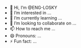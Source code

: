 - 👋 Hi, I’m @ENG-LOSKY
- 👀 I’m interested in ...
- 🌱 I’m currently learning ...
- 💞️ I’m looking to collaborate on ...
- 📫 How to reach me ...
- 😄 Pronouns: ...
- ⚡ Fun fact: ...

<!---
ENG-LOSKY/ENG-LOSKY is a ✨ special ✨ repository because its `README.md` (this file) appears on your GitHub profile.
You can click the Preview link to take a look at your changes.
--->
